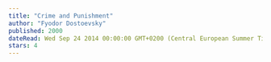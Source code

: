 ```yaml
---
title: "Crime and Punishment"
author: "Fyodor Dostoevsky"
published: 2000
dateRead: Wed Sep 24 2014 00:00:00 GMT+0200 (Central European Summer Time)
stars: 4
---
```


